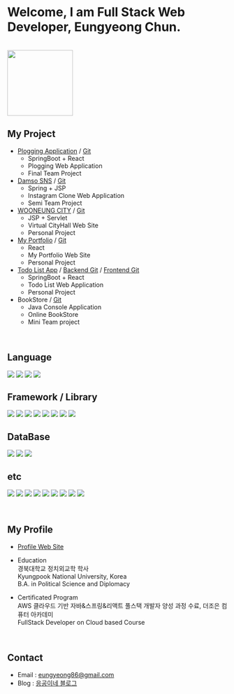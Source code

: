 # Welcome, I am Full Stack Web Developer, Eungyeong Chun.

<br>

<img src="https://github.com/olo02/olo02/assets/121186383/4e873ee3-bb3e-4961-806a-2f960c7210d1" width="150" />


## My Project

- [Plogging Application](https://jubging.olooe.city) / [Git](https://github.com/orgs/plogging-project/repositories)
  - SpringBoot + React
  - Plogging Web Application
  - Final Team Project
- [Damso SNS](https://damso.olooe.city) / [Git](https://github.com/olo02/AWS_fullstack_semi_project_SNS)
  - Spring + JSP
  - Instagram Clone Web Application
  - Semi Team Project
- [WOONEUNG CITY](https://wooneung.olooe.city) / [Git](https://github.com/olo02/AWS_fullstack_personal_project_CityHall)
  - JSP + Servlet
  - Virtual CityHall Web Site
  - Personal Project
- [My Portfolio](https://my.olooe.city) / [Git](https://github.com/olo02/AWS_fullstack_personal_project_Portfolio)
  - React
  - My Portfolio Web Site
  - Personal Project
- [Todo List App](https://todo.olooe.city) / [Backend Git](https://github.com/olo02/AWS_fullstack_personal_project_Todo_Backend) / [Frontend Git](https://github.com/olo02/AWS_fullstack_personal_project_Todo_Frontend)
  - SpringBoot + React
  - Todo List Web Application
  - Personal Project
- BookStore / [Git](https://github.com/olo02/AWS_fullstack_mini_project_BookStore)
  - Java Console Application
  - Online BookStore
  - Mini Team project

<br>

## Language

  <img src="https://img.shields.io/badge/java-007396?style=for-the-badge&logo=java&logoColor=white"> <img src="https://img.shields.io/badge/javascript-F7DF1E?style=for-the-badge&logo=javascript&logoColor=black"> <img src="https://img.shields.io/badge/html5-E34F26?style=for-the-badge&logo=html5&logoColor=white"> <img src="https://img.shields.io/badge/css-1572B6?style=for-the-badge&logo=css3&logoColor=white">

## Framework / Library

  <img src="https://img.shields.io/badge/Spring MVC-6DB33F?style=for-the-badge&logo=spring&logoColor=white">   <img src="https://img.shields.io/badge/Spring Boot-6DB33F?style=for-the-badge&logo=Spring Boot&logoColor=white">  <img src="https://img.shields.io/badge/Spring Security-6DB33F?style=for-the-badge&logo=Spring Security&logoColor=white">
  <img src="https://img.shields.io/badge/react-61DAFB?style=for-the-badge&logo=react&logoColor=black">   <img src="https://img.shields.io/badge/node.js-339933?style=for-the-badge&logo=Node.js&logoColor=white">  <img src="https://img.shields.io/badge/jquery-0769AD?style=for-the-badge&logo=jquery&logoColor=white">  <img src="https://img.shields.io/badge/bootstrap-7952B3?style=for-the-badge&logo=bootstrap&logoColor=white">  <img src="https://img.shields.io/badge/Web Socket-000000?style=for-the-badge&logo=&logoColor=white">

## DataBase

  <img src="https://img.shields.io/badge/oracle-F80000?style=for-the-badge&logo=oracle&logoColor=white">   <img src="https://img.shields.io/badge/mysql-4479A1?style=for-the-badge&logo=mysql&logoColor=white">   <img src="https://img.shields.io/badge/mariaDB-003545?style=for-the-badge&logo=mariaDB&logoColor=white">


## etc
  <img src="https://img.shields.io/badge/git-F05032?style=for-the-badge&logo=git&logoColor=white">  <img src="https://img.shields.io/badge/subversion-809CC9?style=for-the-badge&logo=subversion&logoColor=white">
  <img src="https://img.shields.io/badge/Amazon EC2-FF9900?style=for-the-badge&logo=Amazon EC2&logoColor=white">  <img src="https://img.shields.io/badge/cloudflare-F38020?style=for-the-badge&logo=cloudflare&logoColor=white">  <img src="https://img.shields.io/badge/Nginx-009639?style=for-the-badge&logo=Nginx&logoColor=white">  <img src="https://img.shields.io/badge/apache tomcat-F8DC75?style=for-the-badge&logo=apachetomcat&logoColor=white">
    <img src="https://img.shields.io/badge/Eclipse IDE-2C2255?style=for-the-badge&logo=Eclipse IDE&logoColor=white">  <img src="https://img.shields.io/badge/Visual Studio Code-007ACC?style=for-the-badge&logo=Visual Studio Code&logoColor=white">  <img src="https://img.shields.io/badge/intellijidea-000000?style=for-the-badge&logo=intellij Idea&logoColor=white"> 

<br>

## My Profile

- [Profile Web Site](https://my.olooe.city)

- Education<br>
  경북대학교 정치외교학 학사<br>
  Kyungpook National University, Korea<br>
  B.A. in Political Science and Diplomacy

- Certificated Program<br>
  AWS 클라우드 기반 자바&스프링&리액트 풀스택 개발자 양성 과정 수료, 더조은 컴퓨터 아카데미<br>
  FullStack Developer on Cloud based Course

<br>

## Contact

- Email : eungyeong86@gmail.com
- Blog : [응공이네 블로그](https://blog.olooe.city/)
